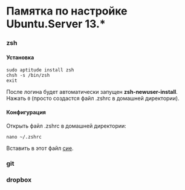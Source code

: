 Памятка по настройке Ubuntu.Server 13.*
=======================================

### zsh
#### Установка
```Shell
sudo aptitude install zsh
chsh -s /bin/zsh
exit
```
После логина будет автоматически запущен __zsh-newuser-install__.
Нажать `0` (просто создастся файл .zshrc в домашней директории).

#### Конфигурация
Открыть файл .zshrc в домашней директории:
```Shell
nano ~/.zshrc
```
Вставить в этот файл [сие](https://raw.github.com/icw82/storeroom/master/zsh/.zshrc.sh).


### git

### dropbox
